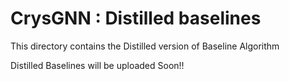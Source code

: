 # CrysGNN : Distilled baselines

This directory contains the Distilled version of Baseline Algorithm

Distilled Baselines will be uploaded Soon!!

